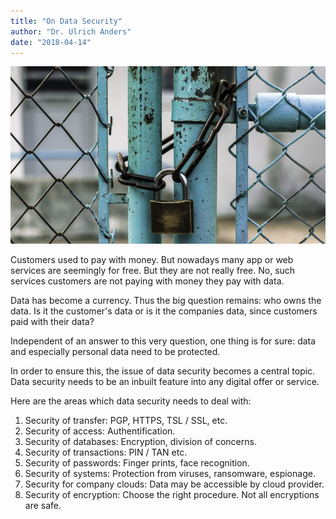 ```yaml
---
title: "On Data Security"
author: "Dr. Ulrich Anders"
date: "2018-04-14"
---
```


![We are open](../../img/1200/13.jpg)

Customers used to pay with money. But nowadays many app or web services are seemingly for free. But they are not really free. No, such services customers are not paying with money they pay with data. 

Data has become a currency. Thus the big question remains: who owns the data. Is it the customer's data or is it the companies data, since customers paid with their data? 

Independent of an answer to this very question, one thing is for sure: data and especially personal data need to be protected.

In order to ensure this, the issue of data security becomes a central topic. Data security needs to be an inbuilt feature into any digital offer or service.

Here are the areas which data security needs to deal with:

1. Security of transfer: PGP, HTTPS, TSL / SSL, etc.
1. Security of access: Authentification.
1. Security of databases: Encryption, division of concerns.
1. Security of transactions: PIN / TAN etc.
1. Security of passwords: Finger prints, face recognition.
1. Security of systems: Protection from viruses, ransomware, espionage.
1. Security for company clouds: Data may be accessible by cloud provider.
1. Security of encryption: Choose the right procedure. Not all encryptions are safe.


